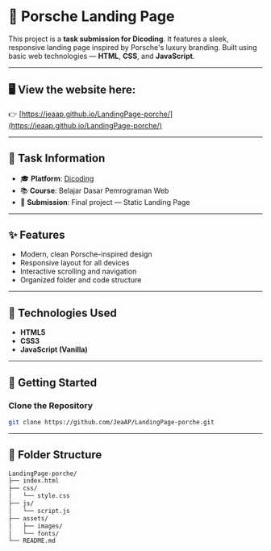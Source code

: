 # 🚗 Porsche Landing Page

This project is a **task submission for Dicoding**. It features a sleek, responsive landing page inspired by Porsche's luxury branding. Built using basic web technologies — **HTML**, **CSS**, and **JavaScript**.

---

## 🖥️ View the website here:  
👉 [https://jeaap.github.io/LandingPage-porche/](https://jeaap.github.io/LandingPage-porche/)

---

## 🎯 Task Information

- 🎓 **Platform**: [Dicoding](https://www.dicoding.com/)
- 📚 **Course**: Belajar Dasar Pemrograman Web
- 📂 **Submission**: Final project — Static Landing Page

---

## ✨ Features

- Modern, clean Porsche-inspired design
- Responsive layout for all devices
- Interactive scrolling and navigation
- Organized folder and code structure

---

## 🔧 Technologies Used

- **HTML5**
- **CSS3**
- **JavaScript (Vanilla)**

---

## 🚀 Getting Started

### Clone the Repository

```bash
git clone https://github.com/JeaAP/LandingPage-porche.git
```

---

## 📂 Folder Structure

```bash
LandingPage-porche/
├── index.html
├── css/
│   └── style.css
├── js/
│   └── script.js
├── assets/
│   ├── images/
│   └── fonts/
└── README.md
```
